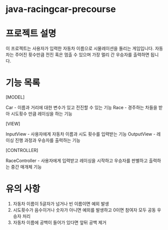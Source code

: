 # java-racingcar-precourse

# 프로젝트 설명

이 프로젝트는 사용자가 입력한 자동차 이름으로 시물레이션을 돌리는 게임입니다.
자동차는 주어진 횟수만큼 전진 혹은 멈출 수 있으며 가장 멀리 간 우승자를 출력하면 됩니다.

# 기능 목록

[MODEL]

Car - 이름과 거리에 대한 변수가 있고 전진할 수 있는 기능
Race - 경주하는 차들을 받아 시도횟수 만큼 레이싱을 하는 기능

[VIEW]

InputView - 사용자에게 자동차 이름과 시도 횟수를 입력받는 기능
OutputView - 레이싱 진행 과정과 우승자를 출력하는 기능

[CONTROLLER]

RaceController - 사용자에게 입력받고 레이싱을 시작하고 우승자를 판별하고 출력하는 중간 매개체 기능

# 유의 사항

1. 자동차 이름이 5글자가 넘거나 빈 이름이면 예외 발생
2. 시도횟수가 음수이거나 숫자가 아니면 예외를 발생하고 0이면 참여자 모두 공동 우승자 처리
3. 자동차 이름에 공백이 들어가 있다면 앞뒤 공백 제거